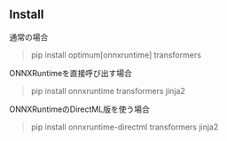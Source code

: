 ## Install 

通常の場合
> pip install optimum[onnxruntime] transformers

ONNXRuntimeを直接呼び出す場合
> pip install onnxruntime transformers jinja2

ONNXRuntimeのDirectML版を使う場合
> pip install onnxruntime-directml transformers jinja2
